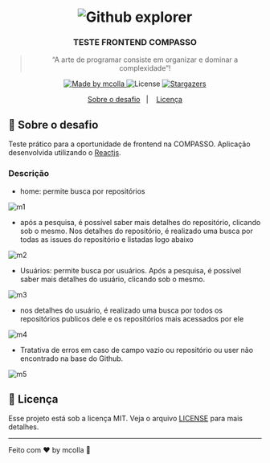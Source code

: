 <h1 align="center">
    <img alt="Github explorer" src="https://user-images.githubusercontent.com/668531/102298148-5eb70e80-3f2f-11eb-87af-1362037aace0.jpg"/>
</h1>

<h3 align="center">
  TESTE FRONTEND COMPASSO
</h3>

<blockquote align="center">“A arte de programar consiste em organizar e dominar a complexidade”!</blockquote>

<p align="center">
  
  <a href="#">
    <img alt="Made by mcolla" src="https://img.shields.io/badge/made%20by-mcolla-%2304D361">
  </a>

  <img alt="License" src="https://img.shields.io/badge/license-MIT-%2304D361">

  <a href="https://github.com/mcolla/api-github-interview/stargazers">
    <img alt="Stargazers" src="https://img.shields.io/github/stars/mcolla/api-github-interview?style=social">
  </a>
</p>

<p align="center">
  <a href="#sobre-o-desafio">Sobre o desafio</a>&nbsp;&nbsp;&nbsp;|&nbsp;&nbsp;&nbsp;
  <a href="#memo-licença">Licença</a>
</p>

## :rocket: Sobre o desafio

Teste prático para a oportunidade de frontend na COMPASSO. 
Aplicação desenvolvida utilizando o [Reactjs](https://pt-br.reactjs.org/).

### Descrição

- home: permite busca por repositórios
<img alt="m1" src="https://user-images.githubusercontent.com/668531/102303723-9aa3a100-3f3a-11eb-8349-ab2aef6cc838.jpg">


- após a pesquisa, é possível saber mais detalhes do repositório, clicando sob o mesmo. Nos detalhes do repositório, é realizado uma busca por todas as issues do repositório e listadas logo abaixo
<img alt="m2" src="https://user-images.githubusercontent.com/668531/102304082-5bc21b00-3f3b-11eb-8dbb-267ac80db521.jpg">

- Usuários: permite busca por usuários. Após a pesquisa, é possível saber mais detalhes do usuário, clicando sob o mesmo.
<img alt="m3" src="https://user-images.githubusercontent.com/668531/102304184-9b890280-3f3b-11eb-9d9d-62a66b90f8c3.jpg">

- nos detalhes do usuário, é realizado uma busca por todos os repositórios publicos dele e os repositórios mais acessados por ele
<img alt="m4" src="https://user-images.githubusercontent.com/668531/102304216-b3608680-3f3b-11eb-9148-eec45c84cf17.jpg">

- Tratativa de erros em caso de campo vazio ou repositório ou user não encontrado na base do Github.
<img alt="m5" src="https://user-images.githubusercontent.com/668531/102304260-cd9a6480-3f3b-11eb-9322-af5e2ce6f5ce.jpg">

## :memo: Licença

Esse projeto está sob a licença MIT. Veja o arquivo [LICENSE](LICENSE.md) para mais detalhes.

---

Feito com ♥ by mcolla :wave: 
